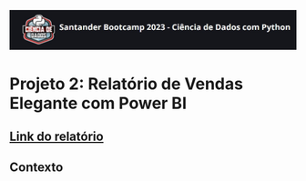 ![logo](https://github.com/jeanmatheuss/SB-2023-python/blob/main/imgs/logo.jpg?raw=true)

# **Projeto 2**: Relatório de Vendas Elegante com Power BI

[Link do relatório](https://github.com/jeanmatheuss/SB-2023-PowerBi/blob/main/desafio_powerbi.pbix)
---

## Contexto
